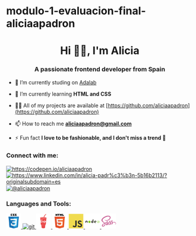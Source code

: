 # modulo-1-evaluacion-final-aliciaapadron
<h1 align="center">Hi 🙋‍♀️, I'm Alicia</h1>
<h3 align="center">A passionate frontend developer from Spain</h3>

- 🔭 I’m currently studing on [Adalab](Adalab)

- 🌱 I’m currently learning **HTML and CSS**

- 👨‍💻 All of my projects are available at [https://github.com/aliciaapadron](https://github.com/aliciaapadron)

- 📫 How to reach me **aliciaapadron@gmail.com**

- ⚡ Fun fact **I love to be fashionable, and I don't miss a trend 👙**

<h3 align="left">Connect with me:</h3>
<p align="left">
<a href="https://codepen.io/https://codepen.io/aliciaapadron" target="blank"><img align="center" src="https://raw.githubusercontent.com/rahuldkjain/github-profile-readme-generator/master/src/images/icons/Social/codepen.svg" alt="https://codepen.io/aliciaapadron" height="30" width="40" /></a>
<a href="https://linkedin.com/in/https://www.linkedin.com/in/alicia-padr%c3%b3n-5b16b2113/?originalsubdomain=es" target="blank"><img align="center" src="https://raw.githubusercontent.com/rahuldkjain/github-profile-readme-generator/master/src/images/icons/Social/linked-in-alt.svg" alt="https://www.linkedin.com/in/alicia-padr%c3%b3n-5b16b2113/?originalsubdomain=es" height="30" width="40" /></a>
<a href="https://instagram.com/@aliciaapadron" target="blank"><img align="center" src="https://raw.githubusercontent.com/rahuldkjain/github-profile-readme-generator/master/src/images/icons/Social/instagram.svg" alt="@aliciaapadron" height="30" width="40" /></a>
</p>

<h3 align="left">Languages and Tools:</h3>
<p align="left"> <a href="https://www.w3schools.com/css/" target="_blank" rel="noreferrer"> <img src="https://raw.githubusercontent.com/devicons/devicon/master/icons/css3/css3-original-wordmark.svg" alt="css3" width="40" height="40"/> </a> <a href="https://git-scm.com/" target="_blank" rel="noreferrer"> <img src="https://www.vectorlogo.zone/logos/git-scm/git-scm-icon.svg" alt="git" width="40" height="40"/> </a> <a href="https://gulpjs.com" target="_blank" rel="noreferrer"> <img src="https://raw.githubusercontent.com/devicons/devicon/master/icons/gulp/gulp-plain.svg" alt="gulp" width="40" height="40"/> </a> <a href="https://www.w3.org/html/" target="_blank" rel="noreferrer"> <img src="https://raw.githubusercontent.com/devicons/devicon/master/icons/html5/html5-original-wordmark.svg" alt="html5" width="40" height="40"/> </a> <a href="https://developer.mozilla.org/en-US/docs/Web/JavaScript" target="_blank" rel="noreferrer"> <img src="https://raw.githubusercontent.com/devicons/devicon/master/icons/javascript/javascript-original.svg" alt="javascript" width="40" height="40"/> </a> <a href="https://nodejs.org" target="_blank" rel="noreferrer"> <img src="https://raw.githubusercontent.com/devicons/devicon/master/icons/nodejs/nodejs-original-wordmark.svg" alt="nodejs" width="40" height="40"/> </a> <a href="https://sass-lang.com" target="_blank" rel="noreferrer"> <img src="https://raw.githubusercontent.com/devicons/devicon/master/icons/sass/sass-original.svg" alt="sass" width="40" height="40"/> </a> </p>

